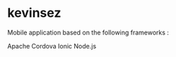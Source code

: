 kevinsez
========

Mobile application based on the following frameworks :

Apache Cordova
Ionic
Node.js
